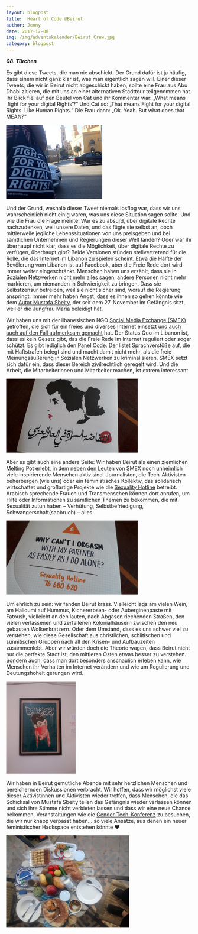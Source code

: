 ```yaml
---
layout: blogpost
title:  Heart of Code @Beirut
author: Jenny 
date: 2017-12-08
img: /img/adventskalender/Beirut_Crew.jpg
category: blogpost
---
```


***08. Türchen***

Es gibt diese Tweets, die man nie abschickt. Der Grund dafür ist ja häufig, dass einem nicht ganz klar ist, was man eigentlich sagen will. Einer dieser Tweets, die wir in Beirut nicht abgeschickt haben, sollte eine Frau aus Abu Dhabi zitieren, die mit uns an einer alternativen Stadttour teilgenommen hat. Ihr Blick fiel auf den Beutel von Cat und ihr Kommentar war: „What means ‚fight for your digital Rights‘?“ Und Cat so: „That means Fight for your digital Rights. Like Human Rights.“ Die Frau dann: „Ok. Yeah. But what does that MEAN?“

<img src="/img/adventskalender/Beirut_Beutel.jpg" height="200">

Und der Grund, weshalb dieser Tweet niemals losflog war, dass wir uns wahrscheinlich nicht einig waren, was uns diese Situation sagen sollte. Und wie die Frau die Frage meinte. War es zu absurd, über digitale Rechte nachzudenken, weil unsere Daten, und das fügte sie selbst an, doch mittlerweile jegliche Lebenssituationen von uns preisgeben und bei sämtlichen Unternehmen und Regierungen dieser Welt landen? Oder war ihr überhaupt nicht klar, dass es die Möglichkeit, über digitale Rechte zu verfügen, überhaupt gibt?
Beide Versionen stünden stellvertretend für die Rolle, die das Internet im Libanon zu spielen scheint. Etwa die Hälfte der Bevölerung vom Libanon ist auf Facebook, aber die Freie Rede dort wird immer weiter eingeschränkt. Menschen haben uns erzählt, dass sie in Sozialen Netzwerken nicht mehr alles sagen, andere Personen nicht mehr markieren, um niemanden in Schwierigkeit zu bringen. Dass sie Selbstzensur betreiben, weil sie nicht sicher sind, worauf die Regierung anspringt. Immer mehr haben Angst, dass es ihnen so gehen könnte wie dem [Autor Mustafa Sbeity](https://www.lbcgroup.tv/news/d/lebanon-news/348805/man-arrested-on-blasphemy-charges-turns-out-to-be/en), der seit dem 27. November im Gefängnis sitzt, weil er die Jungfrau Maria beleidigt hat.

Wir haben uns mit der libanesischen NGO [Social Media Exchange (SMEX)](https://smex.org/) getroffen, die sich für ein freies und diverses Internet einsetzt [und auch auch auf den Fall aufmerksam gemacht](https://smex.org/freemustafasbeity-with-the-detention-of-lebanese-poet-authorities-show-lack-of-grace/) hat. Der Status Quo im Libanon ist, dass es kein Gesetz gibt, das die Freie Rede im Internet reguliert oder sogar schützt. Es gibt lediglich den [Panel Code](https://internetlegislationatlas.org/#/countries/Lebanon/frameworks/content-regulation). Der listet Sprachverstöße auf, die mit Haftstrafen belegt sind und macht damit nicht mehr, als die freie Meinungsäußerung in Sozialen Netzwerken zu kriminalisieren. SMEX setzt sich dafür ein, dass dieser Bereich zivilrechtlich geregelt wird. Und die Arbeit, die Mitarbeiterinnen und Mitarbeiter machen, ist extrem interessant.

<img src="/img/adventskalender/Beirut_Dammeh1.jpg" height="200">

Aber es gibt auch eine andere Seite: Wir haben Beirut als einen ziemlichen Melting Pot erlebt, in dem neben den Leuten von SMEX noch unheimlich viele inspirierende Menschen aktiv sind. Journalisten, die Tech-Aktivisten beherbergen (wie uns) oder ein feministisches Kollektiv, das solidarisch wirtschaftet und großartige Projekte wie die [Sexuality Hotline](http://www.theaproject.org/taxonomy/term/2) betreibt. Arabisch sprechende Frauen und Transmenschen können dort anrufen, um Hilfe oder Informationen zu sämtlichen Themen zu bekommen, die mit Sexualität zutun haben – Verhütung, Selbstbefriedigung, Schwangerschaft(sabbruch) – alles.

<img src="/img/adventskalender/Beirut_Dammeh2.jpg" height="200">

Um ehrlich zu sein: wir fanden Beirut krass. Vielleicht lags am vielen Wein, am Halloumi auf Hummus, Kichererbsen- oder Auberginenpaste mit Fatoush, vielleicht an den lauten, nach Abgasen riechenden Straßen, den vielen verlassenen und zerfallenen Kolonialhäusern zwischen den neu gebauten Wolkenkratzern. Oder dem Umstand, dass es uns schwer viel zu verstehen, wie diese Gesellschaft aus christlichen, schiitischen und sunnitischen Gruppen nach all den Krisen- und Aufbauzeiten zusammenlebt. Aber wir würden doch die Theorie wagen, dass Beirut nicht nur die perfekte Stadt ist, den mittleren Osten etwas besser zu verstehen. Sondern auch, dass man dort besonders anschaulich erleben kann, wie Menschen ihr Verhalten im Internet verändern und wie um Regulierung und Deutungshoheit gerungen wird.

<img src="/img/adventskalender/Beirut_Dammeh3.jpg" height="250">

Wir haben in Beirut gemütliche Abende mit sehr herzlichen Menschen und bereichernden Diskussionen verbracht. Wir hoffen, dass wir möglichst viele dieser Aktivistinnen und Aktivisten wieder treffen, dass Menschen, die das Schicksal von Mustafa Sbeity teilen das Gefängnis wieder verlassen können und sich ihre Stimme nicht verbieten lassen und dass wir eine neue Chance bekommen, Veranstaltungen wie die [Gender-Tech-Konferenz](https://gendertech.org/en/home/) zu besuchen, die wir nur knapp verpasst haben... so viele Ansätze, aus denen ein neuer feministischer Hackspace entstehen könnte 	&#x2665;

<img src="/img/adventskalender/Beirut_Essen.jpg" height="250">
